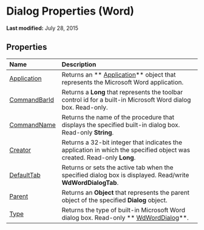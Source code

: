 
# Dialog Properties (Word)

 **Last modified:** July 28, 2015


## Properties



|**Name**|**Description**|
|:-----|:-----|
| [Application](55ebf9c6-1ad0-d9c4-9c75-98cdb07e1ceb.md)|Returns an  ** [Application](d1cf6f8f-4e88-bf01-93b4-90a83f79cb44.md)** object that represents the Microsoft Word application.|
| [CommandBarId](4f9c46f5-6771-516d-9a6e-1e33563f4254.md)|Returns a  **Long** that represents the toolbar control id for a built-in Microsoft Word dialog box. Read-only.|
| [CommandName](5bd7a993-b40e-57ca-65c7-260efcea488b.md)|Returns the name of the procedure that displays the specified built-in dialog box. Read-only  **String**.|
| [Creator](73551ae3-a17d-4354-8bea-9166c5e16928.md)|Returns a 32-bit integer that indicates the application in which the specified object was created. Read-only  **Long**.|
| [DefaultTab](22de708e-fb23-b27a-00f0-dc43787c7eaf.md)|Returns or sets the active tab when the specified dialog box is displayed. Read/write  **WdWordDialogTab**.|
| [Parent](7af230b6-2653-bca0-0a55-9da042838cb7.md)|Returns an  **Object** that represents the parent object of the specified **Dialog** object.|
| [Type](46906802-639b-fa40-01a7-64523a0451cc.md)|Returns the type of built-in Microsoft Word dialog box. Read-only  ** [WdWordDialog](af867214-8cd6-0477-6c88-2efe06589730.md)**.|
